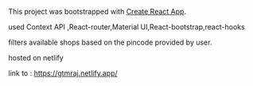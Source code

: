 This project was bootstrapped with [Create React App](https://github.com/facebook/create-react-app).

used Context API ,React-router,Material UI,React-bootstrap,react-hooks

filters available shops based on the pincode provided by user.

hosted on netlify

link to : https://gtmraj.netlify.app/
